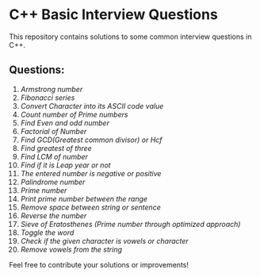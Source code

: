 # C++ Basic Interview Questions

This repository contains solutions to some common interview questions in C++.

## Questions:

1. *Armstrong number*
2. *Fibonacci series*
3. *Convert Character into its ASCII code value*
4. *Count number of Prime numbers*
5. *Find Even and odd number*
6. *Factorial of Number*
7. *Find GCD(Greatest common divisor) or Hcf*
8. *Find greatest of three*
9. *Find LCM of number*
10. *Find if it is Leap year or not*
11. *The entered number is negative or positive*
12. *Palindrome number*
13. *Prime number*
14. *Print prime number between the range*
15. *Remove space between string or sentence*
16. *Reverse the number*
17. *Sieve of Eratosthenes (Prime number through optimized approach)*
18. *Toggle the word*
19. *Check if the given character is vowels or character*
20. *Remove vowels from the string*

Feel free to contribute your solutions or improvements!
